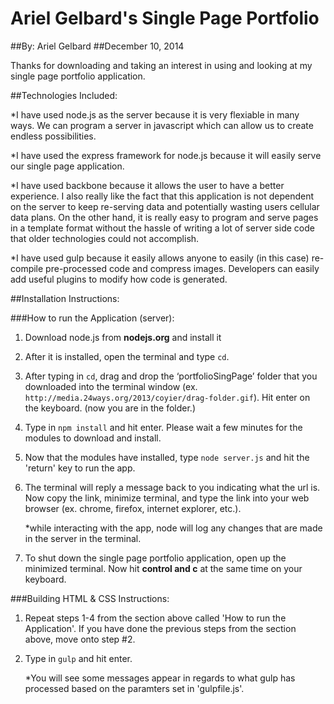 # Ariel Gelbard's Single Page Portfolio
##By: Ariel Gelbard
##December 10, 2014

Thanks for downloading and taking an interest in using and looking at my single page portfolio application.

##Technologies Included:

*I have used node.js as the server because it is very flexiable in many ways. We can program a server in javascript which can allow us to create endless possibilities.

*I have used the express framework for node.js because it will easily serve our single page application.

*I have used backbone because it allows the user to have a better experience. I also really like the fact that this application is not dependent on the server to keep re-serving data and potentially wasting users cellular data plans. On the other hand, it is really easy to program and serve pages in a template format without the hassle of writing a lot of server side code that older technologies could not accomplish.

*I have used gulp because it easily allows anyone to easily (in this case) re-compile pre-processed code and compress images. Developers can easily add useful plugins to modify how code is generated.



##Installation Instructions:

###How to run the Application (server):

1. Download node.js from **nodejs.org** and install it

2. After it is installed, open the terminal and type ```cd```.

3. After typing in ```cd```, drag and drop the ‘portfolioSingPage’ folder that you downloaded into the terminal window (ex. ```http://media.24ways.org/2013/coyier/drag-folder.gif```). Hit enter on the keyboard. (now you are in the folder.)

4. Type in ```npm install``` and hit enter. Please wait a few minutes for the modules to download and install.

5. Now that the modules have installed, type ```node server.js``` and hit the 'return' key to run the app.

6. The terminal will reply a message back to you indicating what the url is. Now copy the link, minimize terminal, and type the link into your web browser (ex. chrome, firefox, internet explorer, etc.). 

	*while interacting with the app, node will log any changes that are made in the server in the terminal.

7. To shut down the single page portfolio application, open up the minimized terminal. Now hit **control and c** at the same time on your keyboard.


###Building HTML & CSS Instructions:

1. Repeat steps 1-4 from the section above called 'How to run the Application'. If you have done the previous steps from the section above, move onto step #2.

2. Type in ```gulp``` and hit enter. 

	*You will see some messages appear in regards to what gulp has processed based on the paramters set in 'gulpfile.js'.